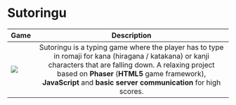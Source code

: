 # Sutoringu
| Game | Description |
|---|:---:|
| ![](assets/images/favicon.ico)  |  Sutoringu is a typing game where the player has to type in romaji for kana (hiragana / katakana) or kanji characters that are falling down. A relaxing project based on **Phaser** (**HTML5** game framework), **JavaScript** and **basic server communication** for high scores. |
